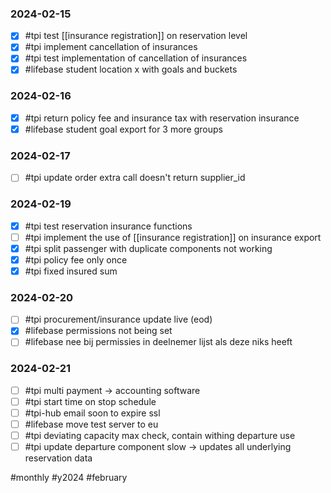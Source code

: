 ### 2024-02-15
- [x] #tpi test [[insurance registration]] on reservation level
- [x] #tpi implement cancellation of insurances
- [x] #tpi test implementation of cancellation of insurances
- [x] #lifebase  student location x with goals and buckets

### 2024-02-16
- [x] #tpi return policy fee and insurance tax with reservation insurance
- [x] #lifebase student goal export for 3 more groups

### 2024-02-17
- [ ] #tpi update order extra call doesn't return supplier_id 

### 2024-02-19
- [x] #tpi test reservation insurance functions
- [ ] #tpi implement the use of [[insurance registration]] on insurance export
- [x] #tpi split passenger with duplicate components not working
- [x] #tpi policy fee only once
- [x] #tpi fixed insured sum

### 2024-02-20
- [ ] #tpi procurement/insurance update live (eod)
- [x] #lifebase permissions not being set
- [ ] #lifebase nee bij permissies in deelnemer lijst als deze niks heeft

### 2024-02-21
- [ ] #tpi multi payment -> accounting software
- [ ] #tpi start time on stop schedule
- [ ] #tpi-hub email soon to expire ssl
- [ ] #lifebase move test server to eu
- [ ] #tpi deviating capacity max check, contain withing departure use
- [ ] #tpi update departure component slow -> updates all underlying reservation data

#monthly #y2024 #february